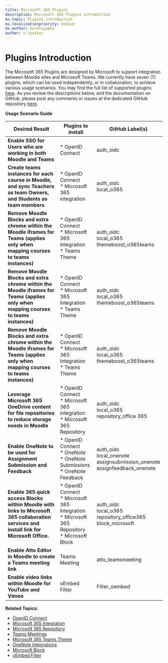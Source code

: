 ```yaml
---
title: Microsoft 365 Plugins 
description: Microsoft 365 Plugins introduction
ms.topic: Plugins introduction
ms.localizationpriority: medium
ms.author: Surbhigupta
author: v-rpatkur
---
```


# Plugins Introduction

The Microsoft 365 Plugins are designed by Microsoft to support integration between Moodle sites and Microsoft Teams. We currently have seven (7) plugins, which can be used independently, or in collaboration, to achieve various usage scenarios. You may find the full list of supported plugins [here](https://moodle.org/plugins/?q=set:microsoft-365). As you review the descriptions below, and the documentation on GitHub, please post any comments or issues at the dedicated GitHub repository [here](https://github.com/microsoft/o365-moodle/issues).

**Usage Scenario Guide**

|Desired Result|Plugins to install|GitHub Label(s)|
|-----|-----|----|
| **Enable SSO for Users who are working in both Moodle and Teams** | * OpenID Connect | auth_oidc|
| **Create teams instances for each course in Moodle, and sync Teachers as team Owners, and Students as team members** | * OpenID Connect </br> * Microsoft 365 integration | auth_oidc </br> local_o365|
| **Remove Moodle Blocks and extra chrome within the Moodle iframes for Teams (applies only when mapping courses to teams instances)** | * OpenID Connect </br> * Microsoft 365 Integration </br> * Teams Theme| auth_oidc </br> local_o365 </br> themeboost_o365teams |
| **Remove Moodle Blocks and extra chrome within the Moodle iframes for Teams (applies only when mapping courses to teams instances)** | * OpenID Connect </br> * Microsoft 365 Integration </br> * Teams Theme| auth_oidc </br> local_o365 </br> themeboost_o365teams |
| **Remove Moodle Blocks and extra chrome within the Moodle iframes for Teams (applies only when mapping courses to teams instances)** | * OpenID Connect </br> * Microsoft 365 Integration </br> * Teams Theme| auth_oidc </br> local_o365 </br> themeboost_o365teams |
| **Leverage Microsoft 365 OneDrive content for file repositories to reduce storage needs in Moodle** | * OpenID Connect </br> * Microsoft 365 integration </br> * Microsoft 365 Repository | auth_oidc </br> local_o365 </br> repository_office 365|
| **Enable OneNote to be used for Assignment Submission and Feedback**| * OpenID Connect </br> * OneNote </br> * OneNote Submissions </br> * OneNote Feedback | auth_oidc </br> local_onenote </br> assignsubmission_onenote </br> assignfeedback_onenote| 
| **Enable 365 quick access Blocks within Moodle with links to Microsoft 365 collaboration services and install link for Microsoft Office.** | * OpenID Connect </br> * Microsoft 365 Integration </br> * Microsoft 365 Repository </br> * Microsoft Block | auth_oidc </br> local_o365 </br> repository_office365 </br> block_microsoft |
| **Enable Atto Editor in Moodle to create a Teams meeting link** | Teams Meeting | atto_teamsmeeting |
| **Enable video links within Moodle for YouTube and Vimeo** | oEmbed Filter | Filter_oembed |

**Related Topics:**

* [OpenID Connect](openid-connect.md)
* [Microsoft 365 Integration](microsoft-365-integration.md)
* [Microsoft 365 Repository](microsoft-365-repository.md)
* [Teams Meetings](teams-meetings.md)
* [Microsoft 365 Teams Theme](microsoft-365-theme.md)
* [OneNote Integrations](onenote-integration.md)
* [Microsoft Block](microsoft-block.md)
* [oEmbed Filter](oEmbed-filter.md)